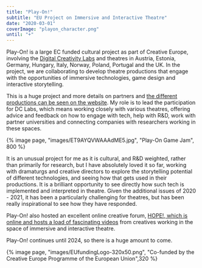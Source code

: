 ```yaml
---
title: "Play-On!"
subtitle: "EU Project on Immersive and Interactive Theatre"
date: "2020-03-01"
coverImage: "playon_character.png"
until: "+"
---
```


Play-On! is a large EC funded cultural project as part of Creative Europe, involving the [Digital Creativity Labs](https://digitalcreativity.ac.uk) and theatres in Austria, Estonia, Germany, Hungary, Italy, Norway, Poland, Portugal and the UK. In the project, we are collaborating to develop theatre productions that engage with the opportunities of immersive technologies, game design and interactive storytelling.

This is a huge project and more details on partners and [the different productions can be seen on the website](https://play-on.eu/productions/). My role is to lead the participation for DC Labs, which means working closely with various theatres, offering advice and feedback on how to engage with tech, help with R&D, work with partner universities and connecting companies with researchers working in these spaces.

{% image page, "images/ET9AYQVWAAAdME5.jpg", "Play-On Game Jam", 800 %}

It is an unusual project for me as it is cultural, and R&D weighted, rather than primarily for research, but I have absolutely loved it so far, working with dramaturgs and creative directors to explore the storytelling potential of different technologies, and seeing how that gets used in their productions. It is a brilliant opportunity to see directly how such tech is implemented and interpreted in theatre. Given the additional issues of 2020 - 2021, it has been a particularly challenging for theatres, but has been really inspirational to see how they have responded.

Play-On! also hosted an excellent online creative forum, [HOPE!, which is online and hosts a load of fascinating videos](https://play-on.eu/hopecreativeforum/) from creatives working in the space of immersive and interactive theatre.

Play-On! continues until 2024, so there is a huge amount to come.

{% image page, "images/EUfundingLogo-320x50.png", "Co-funded by the Creative Europe Programme of the European Union",320 %}